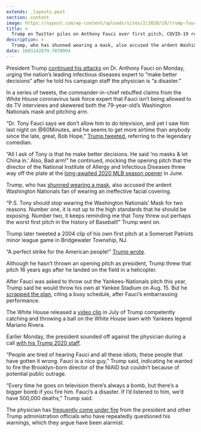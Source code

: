 ```yaml
--- 
extends: _layouts.post 
section: content 
image: https://nypost.com/wp-content/uploads/sites/2/2020/10/trump-fauci-tweet-01.jpg?quality=90&strip=all&w=1200 
title: > 
  Trump on Twitter piles on Anthony Fauci over first pitch, COVID-19 response 
description: > 
  Trump, who has shunned wearing a mask, also accused the ardent Washington Nationals fan of wearing an ineffective facial covering.Number two, it keeps reminding me that Tony threw out perhaps the worst first pitch in the history of Baseball!” Trump went on.Trump later tweeted a 2004 clip of his own first pitch at a Somerset Patriots minor league game in Bridgewater Township, NJ.Although he hasn’t thrown an opening pitch as president, Trump threw that pitch 16 years ago after he landed on the field in a helicopter.After Fauci was asked to throw out the Yankees-Nationals pitch this year, Trump said he would throw his own at Yankee Stadium on Aug. 15. 
date: 1603142879.7070994 
--- 
```

<div><p>President Trump <a href="https://nypost.com/2020/10/19/trump-tells-staff-were-going-to-win-during-internal-call/">continued his attacks</a> on Dr. Anthony Fauci on Monday, urging the nation&#8217;s leading infectious diseases expert to &#8220;make better decisions&#8221; after he told his campaign staff the physician is &#8220;a disaster.&#8221;</p>
<p>In a series of tweets, the commander-in-chief rebuffed claims from the White House coronavirus task force expert that Fauci isn&#8217;t being allowed to do TV interviews and skewered both the 79-year-old&#8217;s Washington Nationals mask and pitching arm.</p>
<p>&#8220;Dr. Tony Fauci says we don&#8217;t allow him to do television, and yet I saw him last night on @60Minutes, and he seems to get more airtime than anybody since the late, great, Bob Hope,&#8221; <a href="https://twitter.com/realDonaldTrump/status/1318252736538767360" rel="noopener noreferrer" target="_blank">Trump tweeted</a>, referring to the legendary comedian.</p>
<p>&#8220;All I ask of Tony is that he make better decisions. He said &#8216;no masks &amp; let China in.&#8217; Also, Bad arm!&#8221; he continued, mocking the opening pitch that the director of the National Institute of Allergy and Infectious Diseases threw way off the plate at the <a href="https://nypost.com/2020/07/24/dr-faucis-wayward-first-pitch-immortalized-with-topps-card/">long-awaited 2020 MLB season opener</a> in June.</p>
<p>Trump, who has <a href="https://nypost.com/2020/05/26/biden-calls-trump-absolute-fool-over-mocking-his-face-mask/">shunned wearing a mask</a>, also accused the ardent Washington Nationals fan of wearing an ineffective facial covering.</p>
<p>&#8220;P.S. Tony should stop wearing the Washington Nationals&#8217; Mask for two reasons. Number one, it is not up to the high standards that he should be exposing. Number two, it keeps reminding me that Tony threw out perhaps the worst first pitch in the history of Baseball!&#8221; Trump went on.</p>
<p>Trump later tweeted a 2004 clip of his own first pitch at a Somerset Patriots minor league game in Bridgewater Township, NJ.</p>
<p>&#8220;A perfect strike for the American people!&#8221; <a href="https://twitter.com/realDonaldTrump/status/1318270345162354688" rel="noopener noreferrer" target="_blank">Trump wrote</a>.</p>
<p>Although he hasn&#8217;t thrown an opening pitch as president, Trump threw that pitch 16 years ago after he landed on the field in a helicopter.</p>
<p>After Fauci was asked to throw out the Yankees-Nationals pitch this year, Trump said he would throw his own at Yankee Stadium on Aug. 15. But he <a href="https://nypost.com/2020/07/26/trump-scraps-plan-to-throw-opening-pitch-at-yankee-stadium-in-august/">scrapped the plan</a>, citing a busy schedule, after Fauci&#8217;s embarrassing performance.</p>
<p>The White House released a <a href="https://www.youtube.com/watch?time_continue=1&amp;v=51hngab7Qs8&amp;feature=emb_title" rel="noopener noreferrer" target="_blank">video clip</a> in July of Trump competently catching and throwing a ball on the White House lawn with Yankees legend Mariano Rivera.</p>
<p>Earlier Monday, the president sounded off against the physician during a call <a href="https://nypost.com/2020/10/19/trump-tells-staff-were-going-to-win-during-internal-call/">with his Trump 2020 staff</a>.</p>
<p>&#8220;People are tired of hearing Fauci and all these idiots, these people that have gotten it wrong. Fauci is a nice guy,&#8221; Trump said, indicating he wanted to fire the Brooklyn-born director of the NIAID but couldn&#8217;t because of potential public outrage.</p>
<p>&#8220;Every time he goes on television there&#8217;s always a bomb, but there&#8217;s a bigger bomb if you fire him. Fauci&#8217;s a disaster. If I&#8217;d listened to him, we&#8217;d have 500,000 deaths,&#8221; Trump said.</p>
<p>The physician has <a href="https://nypost.com/2020/10/15/trump-slams-dr-fauci-as-a-democrat-and-cuomos-friend/">frequently come under fire</a> from the president and other Trump administration officials who have repeatedly questioned his warnings, which they argue have been alarmist.</p>
			</div>